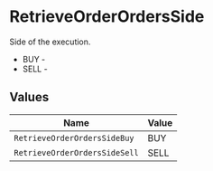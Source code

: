 # RetrieveOrderOrdersSide

Side of the execution.
* BUY - 
* SELL - 


## Values

| Name                          | Value                         |
| ----------------------------- | ----------------------------- |
| `RetrieveOrderOrdersSideBuy`  | BUY                           |
| `RetrieveOrderOrdersSideSell` | SELL                          |